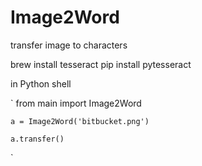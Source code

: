 # Image2Word
transfer image to characters


brew install tesseract
pip install pytesseract

in Python shell

`
	from main import Image2Word

	a = Image2Word('bitbucket.png')
	
	a.transfer()
`